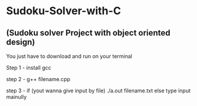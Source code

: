 # Sudoku-Solver-with-C  
## (Sudoku solver Project with object oriented design)


You just have to download and run on your terminal

Step 1 -  install gcc

step 2 -  g++ filename.cpp

step 3 - if (yout wanna give input by file) 
              ./a.out filename.txt
         else 
                type input mainully
